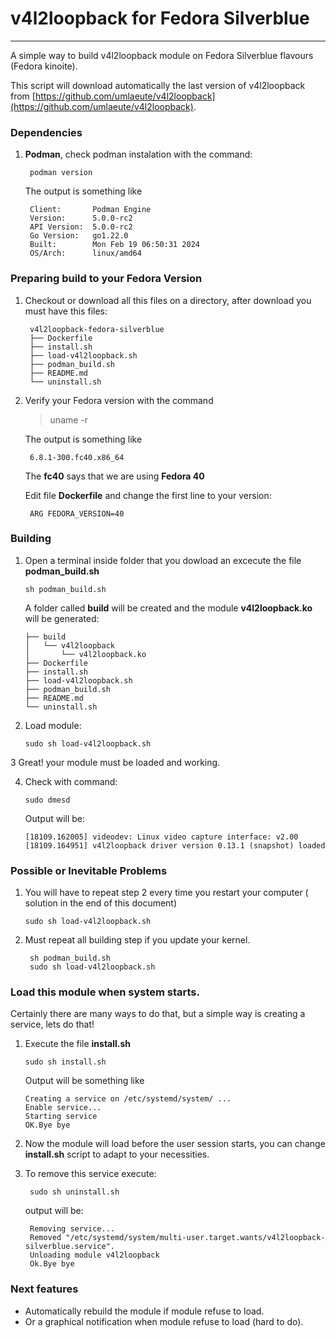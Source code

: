 # v4l2loopback for Fedora Silverblue
***

A simple way to build v4l2loopback module on Fedora Silverblue flavours (Fedora kinoite).

This script will download automatically the last version of v4l2loopback from
[https://github.com/umlaeute/v4l2loopback](https://github.com/umlaeute/v4l2loopback).  

### Dependencies
1. **Podman**, check podman instalation with the command:
 
        podman version
    
    The output is something like
    
        Client:       Podman Engine
        Version:      5.0.0-rc2
        API Version:  5.0.0-rc2
        Go Version:   go1.22.0
        Built:        Mon Feb 19 06:50:31 2024
        OS/Arch:      linux/amd64

### Preparing build to your Fedora Version
1. Checkout or download all this files on a directory, after download you must have this files:

        v4l2loopback-fedora-silverblue
        ├── Dockerfile
        ├── install.sh
        ├── load-v4l2loopback.sh
        ├── podman_build.sh
        ├── README.md
        └── uninstall.sh


2. Verify your Fedora version with the command
    
    > uname -r
    
    The output is something like
    
        6.8.1-300.fc40.x86_64

    The **fc40** says that we are using **Fedora 40**

   Edit file **Dockerfile**  and change the first line to your version:

        ARG FEDORA_VERSION=40


### Building

1.  Open a terminal inside folder that you dowload an excecute the file **podman_build.sh**

        sh podman_build.sh

    A folder called **build** will be created and the module **v4l2loopback.ko** will be generated:

        ├── build
        │   └── v4l2loopback
        │       └── v4l2loopback.ko
        ├── Dockerfile
        ├── install.sh
        ├── load-v4l2loopback.sh
        ├── podman_build.sh
        ├── README.md
        └── uninstall.sh

2.  Load module:

        sudo sh load-v4l2loopback.sh

3   Great! your module must be loaded and working.

4.  Check with command:

        sudo dmesd

    Output will be:
        
        [18109.162005] videodev: Linux video capture interface: v2.00
        [18109.164951] v4l2loopback driver version 0.13.1 (snapshot) loaded


### Possible or Inevitable Problems

1.  You will have to repeat step 2 every time you restart your computer ( solution in the end of this document)
       
        sudo sh load-v4l2loopback.sh
    

2. Must repeat all building step if you update your kernel.

        sh podman_build.sh
        sudo sh load-v4l2loopback.sh

### Load this module when system starts.

Certainly there are many ways to do that, but a simple way is creating a service, lets do that!

1.  Execute the file **install.sh**

        sudo sh install.sh

    Output will be something like
    
        Creating a service on /etc/systemd/system/ ...
        Enable service...
        Starting service
        OK.Bye bye

2. Now the module will load before the user session starts, you can change **install.sh** script to adapt to your necessities.


3. To remove this service execute:

        sudo sh uninstall.sh

    output will be:

        Removing service...
        Removed "/etc/systemd/system/multi-user.target.wants/v4l2loopback-silverblue.service".
        Unloading module v4l2loopback
        Ok.Bye bye


### Next features
- Automatically rebuild the module if module refuse to load.
- Or a graphical notification when module refuse to load (hard to do).